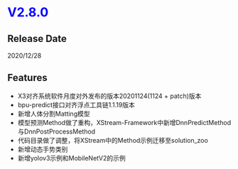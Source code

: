 # <font color=#0000ff>V2.8.0</font>

## Release Date
2020/12/28

## Features

- X3对齐系统软件月度对外发布的版本20201124(1124 + patch)版本
- bpu-predict接口对齐浮点工具链1.1.19版本
- 新增人体分割Matting模型
- 模型预测Method做了重构，XStream-Framework中新增DnnPredictMethod与DnnPostProcessMethod
- 代码目录做了调整，将XStream中的Method示例迁移至solution_zoo
- 新增动态手势类别
- 新增yolov3示例和MobileNetV2的示例

